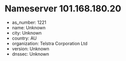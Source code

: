 # Nameserver 101.168.180.20

* as_number: 1221
* name: Unknown
* city: Unknown
* country: AU
* organization: Telstra Corporation Ltd
* version: Unknown
* dnssec: Unknown
